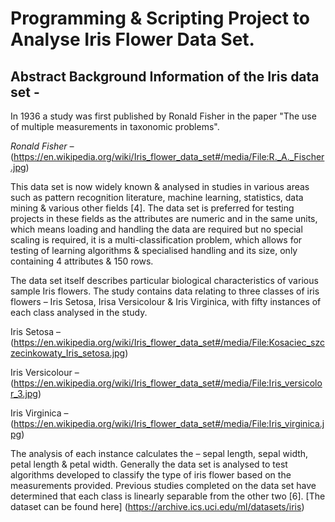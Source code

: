 # Programming & Scripting Project to Analyse Iris Flower Data Set.
## Abstract Background Information of the Iris data set - 

In 1936 a study was first published by Ronald Fisher in the paper "The use of multiple measurements in taxonomic problems". 

*Ronald Fisher –* 
(https://en.wikipedia.org/wiki/Iris_flower_data_set#/media/File:R._A._Fischer.jpg)

This data set is now widely known & analysed in studies in various areas such as pattern recognition literature, machine learning, statistics, data mining & various other fields [4]. The data set is preferred for testing projects in these fields as the attributes are numeric and in the same units, which means loading and handling the data are required but no special scaling is required, it is a multi-classification problem, which allows for testing of learning algorithms & specialised handling and its size, only containing 4 attributes & 150 rows.

The data set itself describes particular biological characteristics of various sample Iris flowers. The study contains data relating to three classes of iris flowers – Iris Setosa, Irisa Versicolour & Iris Virginica, with fifty instances of each class analysed in the study. 

Iris Setosa – (https://en.wikipedia.org/wiki/Iris_flower_data_set#/media/File:Kosaciec_szczecinkowaty_Iris_setosa.jpg)

Iris Versicolour – (https://en.wikipedia.org/wiki/Iris_flower_data_set#/media/File:Iris_versicolor_3.jpg)

Iris Virginica – (https://en.wikipedia.org/wiki/Iris_flower_data_set#/media/File:Iris_virginica.jpg)

The analysis of each instance calculates the – sepal length, sepal width, petal length & petal width. Generally the data set is analysed to test algorithms developed to classify the type of iris flower based on the measurements provided. Previous studies completed on the data set have determined that each class is linearly separable from the other two [6]. [The dataset can be found here] (https://archive.ics.uci.edu/ml/datasets/iris)
